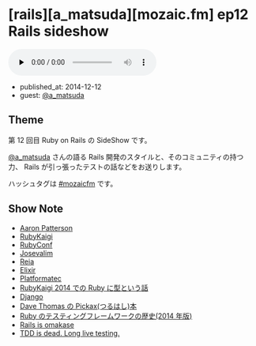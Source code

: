 # [rails][a_matsuda][mozaic.fm] ep12 Rails sideshow

<audio preload="none" src="https://files.mozaic.fm/mozaic-ep12.sideshow.mp3" controls></audio>

<ul class=info>
  <li>published_at: <time datetime=2014-12-12>2014-12-12</time>
  <li>guest: <a href=https://twitter.com/a_matsuda>@a_matsuda</a>
</ul>


## Theme

第 12 回目 Ruby on Rails の SideShow です。

[@a_matsuda](https://twitter.com/a_matsuda/) さんの語る Rails 開発のスタイルと、そのコミュニティの持つ力、 Rails が引っ張ったテストの話などをお送りします。

ハッシュタグは [#mozaicfm](https://twitter.com/search?q=mozaicfm&src=hash) です。


## Show Note

- [Aaron Patterson](https://twitter.com/tenderlove)
- [RubyKaigi](http://t.umblr.com/redirect?z=http%3A%2F%2Frubykaigi.org%2F2014&t=NWVhZWQ4NGE2NDViYjVmYWExYWEzMjMwMzM3ZDQxNjA3ZTM4NTlmNiwySFZWM2dMWQ%3D%3D)
- [RubyConf](http://t.umblr.com/redirect?z=http%3A%2F%2Frubyconf.org%2F&t=YzNhNjlmYmVjN2IyNGIxNzk1ZTllNTIwMTUxMWMyZjY2ZGNlZDVhYiwySFZWM2dMWQ%3D%3D)
- [Josevalim](http://t.umblr.com/redirect?z=https%3A%2F%2Fgithub.com%2Fjosevalim&t=ZjA5MGNiYzY2MTFiNDk3OWEwZGMxMmQzNDAzNDY4ZWIwMzM5NDE4OSwySFZWM2dMWQ%3D%3D)
- [Reia](http://t.umblr.com/redirect?z=http%3A%2F%2Freia-lang.org%2F&t=MjAyYjNhOTExOGJhZTI4Yjc4MDNkMDg4YTFmNWYzNWU4NjgwN2QyOSwySFZWM2dMWQ%3D%3D)
- [Elixir](http://t.umblr.com/redirect?z=http%3A%2F%2Felixir-lang.org%2F&t=MTViZmM1ZWMzOTNkNDNkZDhiZDFmMGY1ZDlkYmQ3MzM4ODlkYTI4MSwySFZWM2dMWQ%3D%3D)
- [Platformatec](http://t.umblr.com/redirect?z=http%3A%2F%2Fplataformatec.com&t=OTIxNmE2ZWZlMTFhMmQwMzMxMTA1ZDMwNmExNjExMDRkZGM0NDQ1MCwySFZWM2dMWQ%3D%3D)
- [RubyKaigi 2014 での Ruby に型という話](http://t.umblr.com/redirect?z=http%3A%2F%2Frubykaigi.org%2F2014%2Fpresentation%2FS-YukihiroMatzMatsumoto&t=MTdmYzIxMmE5NzU3NzI2N2Y5ZWE3ZDhkYjhjOWZkNzIyNDEwOTllNCwySFZWM2dMWQ%3D%3D)
- [Django](http://t.umblr.com/redirect?z=https%3A%2F%2Fwww.djangoproject.com%2F&t=NTVjMzRjMGMwZTg4OGU4ZTQ4NTFmZWI3NjIxMTFjYzk0ZjMzMjY3MSwySFZWM2dMWQ%3D%3D)
- [Dave Thomas の Pickax(つるはし)本](http://t.umblr.com/redirect?z=https%3A%2F%2Fpragprog.com%2Fbook%2Fruby%2Fprogramming-ruby&t=MDc5YjkwOWMyYjE3ODg2ODFiZjYwMDgwMzBmYzA5MzI5MWNhN2ZhYywySFZWM2dMWQ%3D%3D)
- [Ruby のテスティングフレームワークの歴史(2014 年版)](http://t.umblr.com/redirect?z=http%3A%2F%2Fwww.clear-code.com%2Fblog%2F2014%2F11%2F6.html&t=MjFiMDZhZDc2YzY4YmMzMzg1ZTY4NDYzM2FiYmZjNmRlNWIzYjU0ZSwySFZWM2dMWQ%3D%3D)
- [Rails is omakase](http://t.umblr.com/redirect?z=http%3A%2F%2Fdavid.heinemeierhansson.com%2F2012%2Frails-is-omakase.html&t=MDc1NThjOTBkYmJmYjJkZThlZjE0ZTkxN2ZjNjAzNmIzYjgxZmM1YiwySFZWM2dMWQ%3D%3D)
- [TDD is dead. Long live testing.](http://t.umblr.com/redirect?z=http%3A%2F%2Fdavid.heinemeierhansson.com%2F2014%2Ftdd-is-dead-long-live-testing.html&t=NzVhMDZhMzY0ZjJjYWU3M2UwMDZhMmNmNTIwNDFkOGM5NzY0OGI1ZCwySFZWM2dMWQ%3D%3D)
